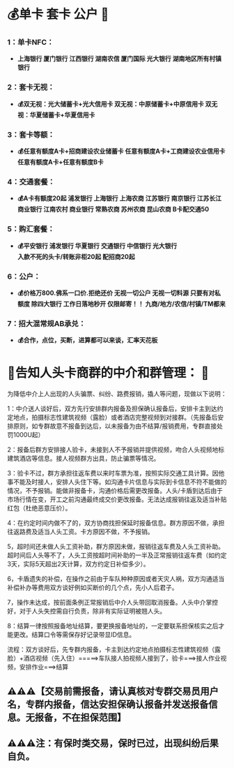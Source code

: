 # 💰单卡 套卡 公户 📖

###  **1：单卡NFC：**
- **上海银行    厦门银行   江西银行  湖南农信    厦门国际   光大银行   湖南地区所有村镇银行**

###  **2：套卡无视：**
- **💰双无视：光大储蓄卡+光大信用卡
双无视：中原储蓄卡+中原信用卡
双无视：华夏储蓄卡+华夏信用卡**

###  **3：套卡等额：**
- **💰任意有额度A卡+招商建设农业储蓄卡
任意有额度A卡+工商建设农业信用卡
任意有额度A卡+任意有额度B卡**

###  **4：交通套餐：**
- **💰A卡有额度20起
浦发银行   上海银行   上海农商 
江苏银行   南京银行   江苏长江
商业银行   江南农村   商业银行
常熟农商   苏州农商   昆山农商
B卡配交通50**

###  **5：购汇套餐：**
- **💰平安银行    浦发银行   华夏银行 
交通银行    中信银行   光大银行  
入款不死的头卡/转账非柜20起
配招商20起**

###  **6：公户：**
- **💰价格万800.佛系一口价.拒绝还价
无视一切公户 无视一切料源
只要有对私额度 除四大银行
工作日落地秒开  仅限邮寄！！
九商/地方/农信/村镇/TM都来**

###  **7：招大混常规AB承兑：**
- **💰合作，点位，买断，进算都可以来谈，汇率天花板**

  
# 📜告知人头卡商群的中介和群管理： 📖


为降低中介上人出现的人头骗票、纠纷、路费报销，撬人等问题，现做以下说明： 
 
1：中介送人谈好后，双方先行安排群内报备及担保确认报备后，安排卡主到达约定地点，拍摄标志性建筑视频（露脸）或者酒店完整视频到对接群。（先报备后安排原则，如专群故意不报备到达后，以未报备为由不结算/报销费用，专群直接处罚1000U起） 
 
2：报备后群方安排接人验卡，未接到人不予报销并提供视频，吻合人头视频地标建筑酒店等信息。接人视频群方出具，防止骗票等情况。 
 
3：验卡不过，群方承担往返车费以来时车票为准，按照实际交通工具计算。因他事不能及时接人，安排人头住下等。如沟通卡片信息与实际到卡信息不符不能做的情况，不予报销。能做非报备卡，沟通价格后需更改报备。人头/卡盾到达后由于市场行情在变，开工之前沟通最终成交价更改报备。无法达成报销往返及适当补贴红包（杜绝恶意压价）。 
 
4：在约定时间内做不了的，双方协商找担保延时报备信息。群方原因不做，承担往返路费及适当人头工资。卡方原因不做，不予报销。 
 
5，超时间还未做人头工资补助，群方原因未做，报销往返车费及人头工资补助。超时间后人头等不了，人头工资按超时间补助的一半及正常报销往返车费（如约定3天，实际5天超出2天计算，双方约定日补偿多少）。 
 
6，卡盾遗失的补偿，在操作之前由于车队种种原因或者天灾人祸，双方沟通适当补偿补办等费用双方谈好例如买断价的几个点，先小人后君子。 
 
7，操作未达成，按前面条例正常报销后中介人头带回取消报备。人头中介掌控好，对于人头失控需自行负责，除非有实际证明被翘人头。 
 
8：结算一律按照报备地址结算，要更换报备地址的，一定要联系担保核实之后才能更改。结算口令等需保存好记录带显ID信息。 
 
流程：双方谈好后，先专群内报备，卡主到达约定地点拍摄标志性建筑视频（露脸）+酒店视频（先入住）=====>车队接人拍视频人接到了，验卡===>接人作业视频，安排作业===>结算

## ⚠️⚠️⚠️【交易前需报备，请认真核对专群交易员用户名，专群内报备，信达安担保确认报备并发送报备信息。无报备，不在担保范围】

## ⚠️⚠️⚠️注：有保时类交易，保时已过，出现纠纷后果自负。
